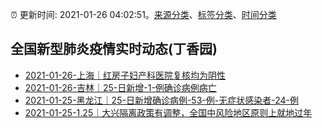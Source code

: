 :alarm_clock: 更新时间: 2021-01-26 04:02:51。[来源分类](../README.md)、[标签分类](../TAGS.md)、[时间分类](../TIMELINE.md)

## 全国新型肺炎疫情实时动态(丁香园)




- [2021-01-26-上海｜红房子妇产科医院复核均为阴性](http://app.cctv.com/special/cportal/detail/arti/index.html?id=ArtiThPbno9OeTXN2GNrwD7R210126&isfromapp=1) 
- [2021-01-26-吉林｜25-日新增-1-例确诊病例病亡](http://app.cctv.com/special/cportal/detail/arti/index.html?id=ArtisumkZ5lFC97Js1RzDI7o210126&isfromapp=1) 
- [2021-01-25-黑龙江｜25-日新增确诊病例-53-例-无症状感染者-24-例](http://app.cctv.com/special/cportal/detail/arti/index.html?id=ArtigGi4aFb8Ln3YXMjrtp6e210126&isfromapp=1) 
- [2021-01-25-1.25｜大兴隔离政策有调整，全国中风险地区原则上就地过年](http://app.cctv.com/special/cportal/detail/arti/index.html?id=Artiooy8hrBouYhk0TOUz5lj210125&isfromapp=1) 